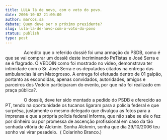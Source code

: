 ```yaml
---
title: LULA lá de novo, com o voto do povo.
date: 2006-10-02 21:00:00
author: marcos.sa
debate: Quem deve ser o próximo presidente?
slug: lula-la-de-novo-com-o-voto-do-povo
status: publish 
type: post
---
```


               Acredito que o referido dossiê foi uma armação do PSDB, como é que se vai comprar um dossiê deste incriminando PeTistas e José Serra e se é flagrado. O VEDOIN como foi mostrado no video, demonstrava ter intimidade com o Sr. José Serra e os deputados citados na entrega das ambulancias lá em Matogrosso. A entrega foi efetuada dentro de 01 galpão, portanto as escondidas, apenas convidados, autoridades, amigos e parceiros dos Vedoin participaram do evento, por que não foi realizado em praça pública?.


               O dossiê, deve ter sido montado a pedido do PSDB e oferecido ao PT, tendo na oportunidade os tucanos ligaram para a polícia federal e que surprêsa, justamente o mesmo delegado que divulgou as fotos para a imprensa e que a própria polícia federal informa, que não sabe se ele o fez por dinheiro ou por promessa de ascenção profissional em caso da tão sonhada vitória de Alckmin. Sonha Alckmin, sonha que dia 29/10/2006 teu sonho vai virar pesadelo.  ( Colarinho Branco.)   


